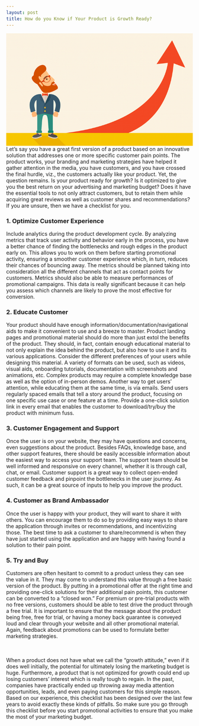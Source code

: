 ```yaml
---
layout: post
title: How do you Know if Your Product is Growth Ready?
---
```

<img style="display: block; margin: auto;" alt="Growth" title="Growth" src="/images/growth.png">
Let’s say you have a great first version of a product based on an innovative solution that addresses one or more specific customer pain points. The product works, your branding and marketing strategies have helped it gather attention in the media, you have customers, and you have crossed the final hurdle, viz., the customers actually like your product. Yet, the question remains. Is your product ready for growth? Is it optimized to give you the best return on your advertising and marketing budget? Does it have the essential tools to not only attract customers, but to retain them while acquiring great reviews as well as customer shares and recommendations? If you are unsure, then we have a checklist for you.

### 1. Optimize Customer Experience
Include analytics during the product development cycle. By analyzing metrics that track user activity and behavior early in the process, you have a better chance of finding the bottlenecks and rough edges in the product early on. This allows you to work on them before starting promotional activity, ensuring a smoother customer experience which, in turn, reduces their chances of bouncing away. 
The metrics should be planned taking into consideration all the different channels that act as contact points for customers. Metrics should also be able to measure performances of promotional campaigns. This data is really significant because it can help you assess which channels are likely to prove the most effective for conversion.

### 2. Educate Customer
Your product should have enough information/documentation/navigational aids to make it convenient to use and a breeze to master. Product landing pages and promotional material should do more than just extol the benefits of the product. They should, in fact, contain enough educational material to not only explain the idea behind the product, but also how to use it and its various applications. Consider the different preferences of your users while designing this material. A variety of formats can be used, such as videos, visual aids, onboarding tutorials, documentation with screenshots and animations, etc. Complex products may require a complete knowledge base as well as the option of in-person demos.
Another way to get users’ attention, while educating them at the same time, is via emails. Send users regularly spaced emails that tell a story around the product, focusing on one specific use case or one feature at a time. Provide a one-click solution link in every email that enables the customer to download/try/buy the product with minimum fuss.

### 3. Customer Engagement and Support
Once the user is on your website, they may have questions and concerns, even suggestions about the product. Besides FAQs, knowledge base, and other support features, there should be easily accessible information about the easiest way to access your support team.  The support team should be well informed and responsive on every channel, whether it is through call, chat, or email. Customer support is a great way to collect open-ended customer feedback and pinpoint the bottlenecks in the user journey. As such, it can be a great source of inputs to help you improve the product.

### 4. Customer as Brand Ambassador
Once the user is happy with your product, they will want to share it with others. You can encourage them to do so by providing easy ways to share the application through invites or recommendations, and incentivizing those. The best time to ask a customer to share/recommend is when they have just started using the application and are happy with having found a solution to their pain point.

### 5. Try and Buy
Customers are often hesitant to commit to a product unless they can see the value in it. They may come to understand this value through a free basic version of the product. By putting in a promotional offer at the right time and providing one-click solutions for their additional pain points, this customer can be converted to a “closed won.” For premium or pre-trial products with no free versions, customers should be able to test drive the product through a free trial. It is important to ensure that the message about the product being free, free for trial, or having a money back guarantee is conveyed loud and clear through your website and all other promotional material. Again, feedback about promotions can be used to formulate better marketing strategies.


<br/>
<br/>
When a product does not have what we call the “growth attitude,” even if it does well initially, the potential for ultimately losing the marketing budget is huge. Furthermore, a product that is not optimized for growth could end up losing customers’ interest which is really tough to regain. In the past, companies have practically ended up throwing away media attention opportunities, leads, and even paying customers for this simple reason. Based on our experience, this checklist has been designed over the last few years to avoid exactly these kinds of pitfalls. So make sure you go through this checklist before you start promotional activities to ensure that you make the most of your marketing budget.

